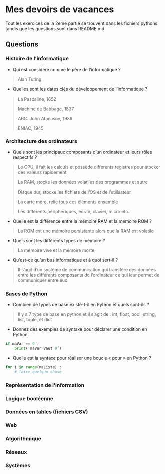 # Mes devoirs de vacances
Tout les exercices de la 2ème partie se trouvent dans les fichiers pythons tandis que les questions sont dans README.md
## Questions
### Histoire de l’informatique
- Qui est considéré comme le père de l’informatique ?
>Alan Turing
- Quelles sont les dates clés du développement de l’informatique ? 
>La Pascaline, 1652
>
>Machine de Babbage, 1837
>
>ABC. John Atanasov, 1939
>
>ENIAC, 1945

### Architecture des ordinateurs
- Quels sont les principaux composants d’un ordinateur et leurs rôles respectifs ?
>Le CPU, il fait les calculs et possède différents registres pour stocker des valeurs rapidement
>
>La RAM, stocke les données volatiles des programmes et autre
>
>Disque dur, stocke les fichiers de l’OS et de l’utilisateur
>
>La carte mère, relie tous ces éléments ensemble
>
>Les différents périphériques, écran, clavier, micro etc…

- Quelle est la différence entre la mémoire RAM et la mémoire ROM ?
> La ROM est une mémoire persistante alors que la RAM est volatile
- Quels sont les différents types de mémoire ?
> La mémoire vive et la mémoire morte
- Qu’est-ce qu’un bus informatique et à quoi sert-il ?
> Il s’agit d’un système de communication qui transfère des données entre les différents composants de l’ordinateur ce qui leur permet de communiquer entre eux
### Bases de Python 
- Combien de types de base existe-t-il en Python et quels sont-ils ?
> Il y a 7 type de base en python et il s’agit de : int, float, bool, string, list, tuple, et dict
- Donnez des exemples de syntaxe pour déclarer une condition en Python.
```python
if maVar == 0 :
	print(‘maVar vaut 0’)
```
- Quelle est la syntaxe pour réaliser une boucle « pour » en Python ?
```python
for i in range(maListe) :
	# faire quelque chose
```
### Représentation de l’information 
### Logique booléenne 
### Données en tables (fichiers CSV) 
### Web 
### Algorithmique
### Réseaux 
### Systèmes 
